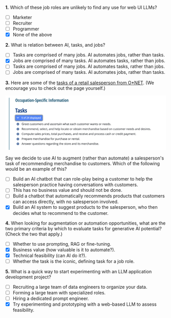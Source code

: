 **1.** Which of these job roles are unlikely to find any use for web UI LLMs?
- [ ] Marketer
- [ ] Recruiter
- [ ] Programmer
- [x] None of the above

**2.** What is relation between AI, tasks, and jobs?
- [ ] Tasks are comprised of many jobs. AI automates jobs, rather than tasks.
- [x] Jobs are comprised of many tasks. AI automates tasks, rather than jobs.
- [ ] Tasks are comprised of many jobs. AI automates tasks, rather than jobs.
- [ ] Jobs are comprised of many tasks. AI automates jobs, rather than tasks.

**3.** Here are some of the [tasks of a retail salesperson from O*NET](https://www.onetonline.org/link/summary/41-2031.00). (We encourage you to check out the page yourself.)

![missing](images/W3_Quiz_1.png)

Say we decide to use AI to augment (rather than automate) a salesperson's task of recommending merchandise to customers. Which of the following would be an example of this?
- [ ] Build an AI chatbot that can role-play being a customer to help the salesperson practice having conversations with customers.
- [ ] This has no business value and should not be done.
- [ ] Build a chatbot that automatically recommends products that customers can access directly, with no salesperson involved.
- [x] Build an AI system to suggest products to the salesperson, who then decides what to recommend to the customer.

**4.** When looking for augmentation or automation opportunities, what are the two primary criteria by which to evaluate tasks for generative AI potential? (Check the two that apply.) 
- [ ] Whether to use prompting, RAG or fine-tuning.
- [x] Business value (how valuable is it to automate?).
- [x] Technical feasibility (can AI do it?).
- [ ] Whether the task is the iconic, defining task for a job role.

**5.** What is a quick way to start experimenting with an LLM application development project?
- [ ] Recruiting a large team of data engineers to organize your data.
- [ ] Forming a large team with specialized roles.
- [ ] Hiring a dedicated prompt engineer.
- [x] Try experimenting and prototyping with a web-based LLM to assess feasibility.
